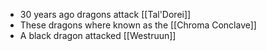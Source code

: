 - 30 years ago dragons attack [[Tal'Dorei]]
- These dragons where known as the [[Chroma Conclave]]
- A black dragon attacked [[Westruun]]